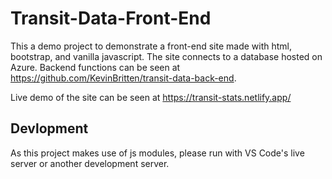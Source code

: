 # Transit-Data-Front-End

This a demo project to demonstrate a front-end site made with html, bootstrap, and vanilla javascript. The site connects to a database hosted on Azure. Backend functions can be seen at https://github.com/KevinBritten/transit-data-back-end.

Live demo of the site can be seen at https://transit-stats.netlify.app/

## Devlopment

As this project makes use of js modules, please run with VS Code's live server or another development server. 
